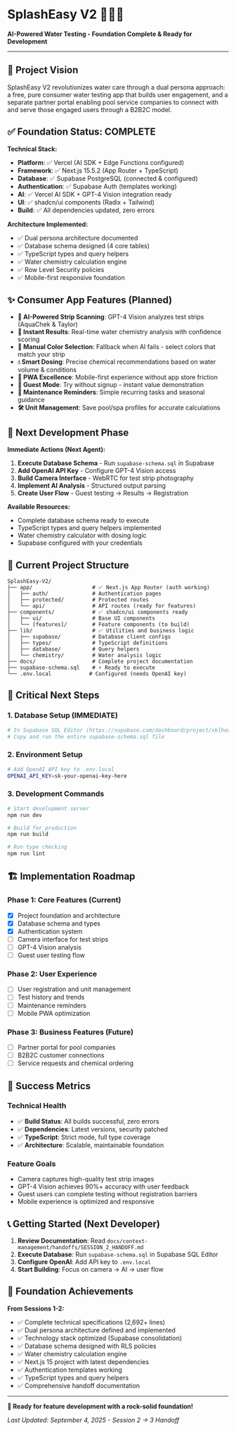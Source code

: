 # SplashEasy V2 🏊‍♀️💧

**AI-Powered Water Testing - Foundation Complete & Ready for Development**

---

## 🎯 Project Vision

SplashEasy V2 revolutionizes water care through a dual persona approach: a free, pure consumer water testing app that builds user engagement, and a separate partner portal enabling pool service companies to connect with and serve those engaged users through a B2B2C model.

## ✅ Foundation Status: COMPLETE

**Technical Stack:**
- **Platform**: ✅ Vercel (AI SDK + Edge Functions configured)
- **Framework**: ✅ Next.js 15.5.2 (App Router + TypeScript)  
- **Database**: ✅ Supabase PostgreSQL (connected & configured)
- **Authentication**: ✅ Supabase Auth (templates working)
- **AI**: ✅ Vercel AI SDK + GPT-4 Vision integration ready
- **UI**: ✅ shadcn/ui components (Radix + Tailwind)
- **Build**: ✅ All dependencies updated, zero errors

**Architecture Implemented:**
- ✅ Dual persona architecture documented
- ✅ Database schema designed (4 core tables)
- ✅ TypeScript types and query helpers
- ✅ Water chemistry calculation engine
- ✅ Row Level Security policies
- ✅ Mobile-first responsive foundation

## ✨ Consumer App Features (Planned)

- **📸 AI-Powered Strip Scanning**: GPT-4 Vision analyzes test strips (AquaChek & Taylor)
- **🎯 Instant Results**: Real-time water chemistry analysis with confidence scoring
- **🎨 Manual Color Selection**: Fallback when AI fails - select colors that match your strip
- **💧 Smart Dosing**: Precise chemical recommendations based on water volume & conditions  
- **📱 PWA Excellence**: Mobile-first experience without app store friction
- **👤 Guest Mode**: Try without signup - instant value demonstration
- **📅 Maintenance Reminders**: Simple recurring tasks and seasonal guidance
- **🛠️ Unit Management**: Save pool/spa profiles for accurate calculations

## 🔄 Next Development Phase

**Immediate Actions (Next Agent):**
1. **Execute Database Schema** - Run `supabase-schema.sql` in Supabase
2. **Add OpenAI API Key** - Configure GPT-4 Vision access
3. **Build Camera Interface** - WebRTC for test strip photography
4. **Implement AI Analysis** - Structured output parsing
5. **Create User Flow** - Guest testing → Results → Registration

**Available Resources:**
- Complete database schema ready to execute
- TypeScript types and query helpers implemented
- Water chemistry calculator with dosing logic
- Supabase configured with your credentials

## 📁 Current Project Structure

```
SplashEasy-V2/
├── app/                   # ✅ Next.js App Router (auth working)
│   ├── auth/              # Authentication pages
│   ├── protected/         # Protected routes
│   └── api/               # API routes (ready for features)
├── components/            # ✅ shadcn/ui components ready
│   ├── ui/                # Base UI components
│   └── [features]/        # Feature components (to build)
├── lib/                   # ✅ Utilities and business logic
│   ├── supabase/          # Database client configs
│   ├── types/             # TypeScript definitions
│   ├── database/          # Query helpers
│   └── chemistry/         # Water analysis logic
├── docs/                  # Complete project documentation
├── supabase-schema.sql    # ⚡ Ready to execute
└── .env.local            # Configured (needs OpenAI key)
```

## 🚨 Critical Next Steps

### **1. Database Setup (IMMEDIATE)**
```bash
# In Supabase SQL Editor (https://supabase.com/dashboard/project/xblhoadgkohoxjpzjlsr)
# Copy and run the entire supabase-schema.sql file
```

### **2. Environment Setup**
```bash
# Add OpenAI API key to .env.local
OPENAI_API_KEY=sk-your-openai-key-here
```

### **3. Development Commands**
```bash
# Start development server
npm run dev

# Build for production
npm run build

# Run type checking
npm run lint
```

## 🏗️ Implementation Roadmap

### **Phase 1: Core Features (Current)**
- [x] Project foundation and architecture
- [x] Database schema and types
- [x] Authentication system
- [ ] Camera interface for test strips
- [ ] GPT-4 Vision analysis
- [ ] Guest user testing flow

### **Phase 2: User Experience**
- [ ] User registration and unit management
- [ ] Test history and trends
- [ ] Maintenance reminders
- [ ] Mobile PWA optimization

### **Phase 3: Business Features (Future)**
- [ ] Partner portal for pool companies
- [ ] B2B2C customer connections
- [ ] Service requests and chemical ordering

## 🎯 Success Metrics

### **Technical Health**
- ✅ **Build Status**: All builds successful, zero errors
- ✅ **Dependencies**: Latest versions, security patched  
- ✅ **TypeScript**: Strict mode, full type coverage
- ✅ **Architecture**: Scalable, maintainable foundation

### **Feature Goals**
- Camera captures high-quality test strip images
- GPT-4 Vision achieves 90%+ accuracy with user feedback
- Guest users can complete testing without registration barriers
- Mobile experience is optimized and responsive

## 📞 Getting Started (Next Developer)

1. **Review Documentation**: Read `docs/context-management/handoffs/SESSION_2_HANDOFF.md`
2. **Execute Database**: Run `supabase-schema.sql` in Supabase SQL Editor
3. **Configure OpenAI**: Add API key to `.env.local`
4. **Start Building**: Focus on camera → AI → user flow

## 🎉 Foundation Achievements

**From Sessions 1-2:**
- ✅ Complete technical specifications (2,692+ lines)
- ✅ Dual persona architecture defined and implemented
- ✅ Technology stack optimized (Supabase consolidation)
- ✅ Database schema designed with RLS policies
- ✅ Water chemistry calculation engine
- ✅ Next.js 15 project with latest dependencies
- ✅ Authentication templates working
- ✅ TypeScript types and query helpers
- ✅ Comprehensive handoff documentation

---

**🚀 Ready for feature development with a rock-solid foundation!**

*Last Updated: September 4, 2025 - Session 2 → 3 Handoff*